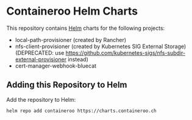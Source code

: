 # Containeroo Helm Charts

This repository contains [Helm](https://helm.sh) charts for the following projects:

* local-path-provisioner (created by Rancher)
* nfs-client-provisioner (created by Kubernetes SIG External Storage) (DEPRECATED: use https://github.com/kubernetes-sigs/nfs-subdir-external-provisioner instead)
* cert-manager-webhook-bluecat

## Adding this Repository to Helm

Add the repository to Helm:

    helm repo add containeroo https://charts.containeroo.ch
